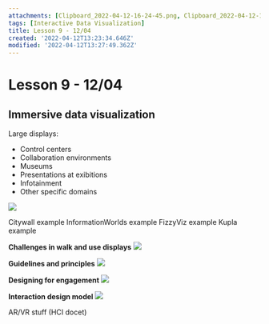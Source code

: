 ```yaml
---
attachments: [Clipboard_2022-04-12-16-24-45.png, Clipboard_2022-04-12-16-26-39.png, Clipboard_2022-04-12-16-26-53.png, Clipboard_2022-04-12-16-27-07.png, Clipboard_2022-04-12-16-27-18.png]
tags: [Interactive Data Visualization]
title: Lesson 9 - 12/04
created: '2022-04-12T13:23:34.646Z'
modified: '2022-04-12T13:27:49.362Z'
---
```


# Lesson 9 - 12/04

## Immersive data visualization

Large displays:
- Control centers
- Collaboration environments
- Museums
- Presentations at exibitions
- Infotainment
- Other specific domains

![](@attachment/Clipboard_2022-04-12-16-24-45.png)

Citywall example
InformationWorlds example
FizzyViz example
Kupla example

**Challenges in walk and use displays**
![](@attachment/Clipboard_2022-04-12-16-26-39.png)

**Guidelines and principles**
![](@attachment/Clipboard_2022-04-12-16-26-53.png)

**Designing for engagement**
![](@attachment/Clipboard_2022-04-12-16-27-07.png)

**Interaction design model**
![](@attachment/Clipboard_2022-04-12-16-27-18.png)

AR/VR stuff (HCI docet)
